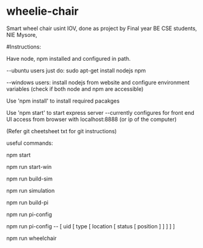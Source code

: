# wheelie-chair
Smart wheel chair usint IOV, done as project by Final year BE CSE students, NIE Mysore,

#Instructions:

Have node, npm installed and configured in path.

--ubuntu users just do: sudo apt-get install nodejs npm

--windows users: install nodejs from website and configure environment variables (check if both node and npm are accessible)

Use 'npm install' to install required pacakges

Use 'npm start' to start express server --currently configures for front end UI
access from browser with localhost:8888 (or ip of the computer)

(Refer git cheetsheet txt for git instructions)

useful commands:

npm start

npm run start-win

npm run build-sim

npm run simulation

npm run build-pi

npm run pi-config

npm run pi-config -- [ uid [ type [ location [ status [ position ] ] ] ] ]

npm run wheelchair